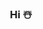 <!-- ZELFROSTER's README -->
<!-- <img src="./assets/gif/zelfroster-github-banner.gif"> -->
<h3 align="center">Hi ☃️ </h3>
<!-- <p align="center">❄️ Head over to <a href="https://zelfroster.com" target="_blank">zelfroster.com</a> to know more about me ❄️</p> -->

<!-- Old Cheesy Profile --
<code>❄️ $ whoami</code>

<p align="center">
    A developer in development.
</p>

<code align="center">❄️ $ cat skillset</code>

<p align="center">
    <img src="./assets/svg/html5.svg" alt="html5">
    <img src="./assets/svg/css3.svg" alt="css3">
    <img src="./assets/svg/javascript.svg" alt="javascript">
    <img src="./assets/svg/typescript.svg" alt="typescript">
    <img src="./assets/svg/tailwindcss.svg" alt="tailwindcss">
    <img src="./assets/svg/react.svg" alt="react">
    <img src="./assets/svg/nextjs.svg" alt="nextjs">
    <img src="./assets/svg/gatsby.svg" alt="gatsby">
    <img src="./assets/svg/graphql.svg" alt="graphql">
    <img src="./assets/svg/firebase.svg" alt="firebase">
    <img src="./assets/svg/figma.svg" alt="figma">
    <img src="./assets/svg/git.svg" alt="git">
    <img src="./assets/svg/github.svg" alt="github">
    <img src="./assets/svg/vim.svg" alt="vim">
    <img src="./assets/svg/archlinux.svg" alt="archlinux">
</p>

<code style="margin-bottom: 0px">❄️ $ ping zelfroster</code>
<p align="center">
    <a href="mailto:sumitkumarsoni123@gmail.com">
        <img src="./assets/svg/gmail.svg" alt="gmail">
    </a>
    <a href="https://twitter.com/zelfroster">
        <img src="./assets/svg/twitter.svg" alt="twitter">
    </a>
    <a href="https://discord.com/users/403350472636891156">
        <img src="./assets/svg/discord.svg" alt="discord">
    </a>
</p>

<p align="center">
    <img src="./rainbow-superthin.gif">
</p>

If you like this then consider giving a star to this repo

![-----------------------------------------------------](https://raw.githubusercontent.com/andreasbm/readme/master/assets/lines/rainbow.png)

-- Old Cheesy Profile -->
